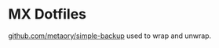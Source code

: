 # MX Dotfiles

[github.com/metaory/simple-backup](https://github.com/metaory/simple-backup) used to wrap and unwrap.

